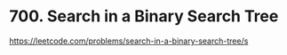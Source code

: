 # 700. Search in a Binary Search Tree

https://leetcode.com/problems/search-in-a-binary-search-tree/s